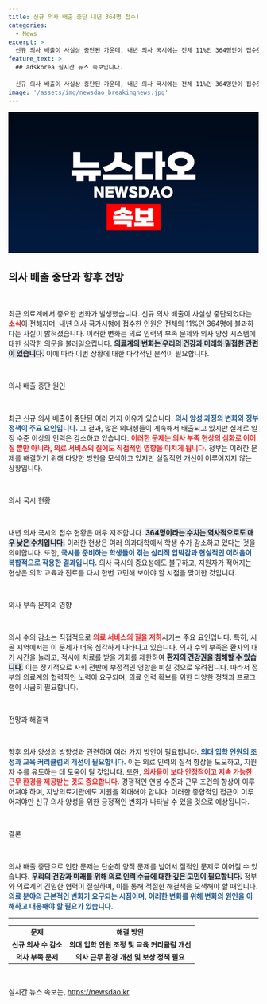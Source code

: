 ```yaml
---
title: 신규 의사 배출 중단 내년 364명 접수!
categories:
  - News
excerpt: >
  신규 의사 배출이 사실상 중단된 가운데, 내년 의사 국시에는 전체 11%인 364명만이 접수했습니다. 의료계의 충격적인 변화, 그 배경을 살펴보세요!
feature_text: >
  ## adskorea 실시간 뉴스 속보입니다.

  신규 의사 배출이 사실상 중단된 가운데, 내년 의사 국시에는 전체 11%인 364명만이 접수했습니다. 의료계의 충격적인 변화, 그 배경을 살펴보세요!
image: '/assets/img/newsdao_breakingnews.jpg'
---
```


<p><img src="/assets/img/newsdao_breakingnews.jpg" alt="adskorea 속보" /></p>

<h2 data-ke-size="size26">의사 배출 중단과 향후 전망</h2>

<p data-ke-size="size16">&nbsp;</p> 

<p>최근 의료계에서 중요한 변화가 발생했습니다. 신규 의사 배출이 사실상 중단되었다는 <b><span style="color: #ee2323;">소식</span></b>이 전해지며, 내년 의사 국가시험에 접수한 인원은 전체의 11%인 364명에 불과하다는 사실이 밝혀졌습니다. 이러한 변화는 의료 인력의 부족 문제와 의사 양성 시스템에 대한 심각한 의문을 불러일으킵니다. <b><span style="background-color: #21538527;">의료계의 변화는 우리의 건강과 미래와 밀접한 관련이 있습니다.</span></b> 이에 따라 이번 상황에 대한 다각적인 분석이 필요합니다.</p>

<p data-ke-size="size16">&nbsp;</p>

<p>의사 배출 중단 원인</p>

<p data-ke-size="size16">&nbsp;</p>

<p>최근 신규 의사 배출이 중단된 여러 가지 이유가 있습니다. <b><span style="color: #1a5490;">의사 양성 과정의 변화와 정부 정책이 주요 요인입니다.</span></b> 그 결과, 많은 의대생들이 계속해서 배출되고 있지만 실제로 일정 수준 이상의 인력은 감소하고 있습니다. <b><span style="color: #ee2323;">이러한 문제는 의사 부족 현상의 심화로 이어질 뿐만 아니라, 의료 서비스의 질에도 직접적인 영향을 미치게 됩니다.</span></b> 정부는 이러한 문제를 해결하기 위해 다양한 방안을 모색하고 있지만 실질적인 개선이 이루어지지 않는 상황입니다.</p>

<p data-ke-size="size16">&nbsp;</p>

<p>의사 국시 현황</p>

<p data-ke-size="size16">&nbsp;</p>

<p>내년 의사 국시의 접수 현황은 매우 저조합니다. <b><span style="background-color: #21538527;">364명이라는 수치는 역사적으로도 매우 낮은 수치입니다.</span></b> 이러한 현상은 여러 의과대학에서 학생 수가 감소하고 있다는 것을 의미합니다. 또한, <b><span style="color: #1a5490;">국시를 준비하는 학생들이 겪는 심리적 압박감과 현실적인 어려움이 복합적으로 작용한 결과입니다.</span></b> 의사 국시의 중요성에도 불구하고, 지원자가 적어지는 현상은 의학 교육과 진로를 다시 한번 고민해 보아야 할 시점을 맞이한 것입니다.</p>

<p data-ke-size="size16">&nbsp;</p>

<p>의사 부족 문제의 영향</p>

<p data-ke-size="size16">&nbsp;</p>

<p>의사 수의 감소는 직접적으로 <b><span style="color: #ee2323;">의료 서비스의 질을 저하</span></b>시키는 주요 요인입니다. 특히, 시골 지역에서는 이 문제가 더욱 심각하게 나타나고 있습니다. 의사 수의 부족은 환자의 대기 시간을 늘리고, 적시에 치료를 받을 기회를 제한하여 <b><span style="background-color: #21538527;">환자의 건강권을 침해할 수 있습니다.</span></b> 이는 장기적으로 사회 전반에 부정적인 영향을 미칠 것으로 우려됩니다. 따라서 정부와 의료계의 협력적인 노력이 요구되며, 의료 인력 확보를 위한 다양한 정책과 프로그램이 시급히 필요합니다.</p>

<p data-ke-size="size16">&nbsp;</p>

<p>전망과 해결책</p>

<p data-ke-size="size16">&nbsp;</p>

<p>향후 의사 양성의 방향성과 관련하여 여러 가지 방안이 필요합니다. <b><span style="color: #1a5490;">의대 입학 인원의 조정과 교육 커리큘럼의 개선이 필요합니다.</span></b> 이는 의료 인력의 질적 향상을 도모하고, 지원자 수를 유도하는 데 도움이 될 것입니다. 또한, <b><span style="color: #ee2323;">의사들이 보다 안정적이고 지속 가능한 근무 환경을 제공받는 것도 중요합니다.</span></b> 경쟁적인 연봉 수준과 근무 조건의 향상이 이루어져야 하며, 지방의료기관에도 지원을 확대해야 합니다. 이러한 종합적인 접근이 이루어져야만 신규 의사 양성을 위한 긍정적인 변화가 나타날 수 있을 것으로 예상됩니다.</p>

<p data-ke-size="size16">&nbsp;</p>

<p>결론</p>

<p data-ke-size="size16">&nbsp;</p>

<p>의사 배출 중단으로 인한 문제는 단순히 양적 문제를 넘어서 질적인 문제로 이어질 수 있습니다. <b><span style="background-color: #21538527;">우리의 건강과 미래를 위해 의료 인력 수급에 대한 깊은 고민이 필요합니다.</span></b> 정부와 의료계의 긴밀한 협력이 절실하며, 이를 통해 적절한 해결책을 모색해야 할 때입니다. <b><span style="color: #1a5490;">의료 분야의 근본적인 변화가 요구되는 시점이며, 이러한 변화를 위해 변화의 원인을 이해하고 대응해야 할 필요가 있습니다.</span></b> </p>

<hr>

<table style="width: 100%; border-collapse: collapse;">
    <tbody>
        <tr>
            <td style="text-align: center; height: 17px;"><b>문제</b></td>
            <td style="text-align: center; height: 17px;"><b>해결 방안</b></td>
        </tr>
        <tr>
            <td style="text-align: center; height: 17px;"><b>신규 의사 수 감소</b></td>
            <td style="text-align: center; height: 17px;"><b>의대 입학 인원 조정 및 교육 커리큘럼 개선</b></td>
        </tr>
        <tr>
            <td style="text-align: center; height: 17px;"><b>의사 부족 문제</b></td>
            <td style="text-align: center; height: 17px;"><b>의사 근무 환경 개선 및 보상 정책 필요</b></td>
        </tr>
    </tbody>
</table>

<p data-ke-size="size16">&nbsp;</p>
실시간 뉴스 속보는, <a href="https://newsdao.kr" rel="dofollow">https://newsdao.kr</a>


